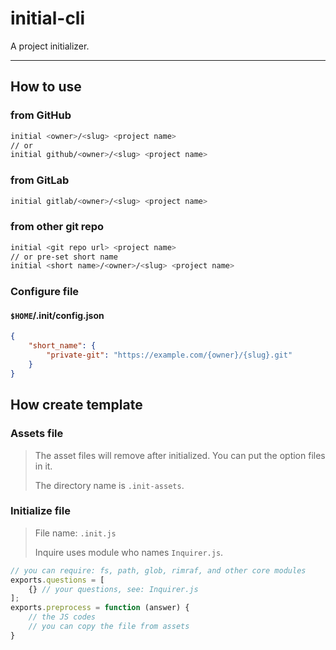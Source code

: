 # initial-cli

A project initializer.

---

## How to use

### from GitHub

```sh
initial <owner>/<slug> <project name>
// or
initial github/<owner>/<slug> <project name>
```

### from GitLab

```sh
initial gitlab/<owner>/<slug> <project name>
```

### from other git repo

```sh
initial <git repo url> <project name>
// or pre-set short name
initial <short name>/<owner>/<slug> <project name>
```

### Configure file

#### `$HOME`/.init/config.json

```json
{
	"short_name": {
		"private-git": "https://example.com/{owner}/{slug}.git"
	}
}
```

## How create template

### Assets file

> The asset files will remove after initialized.
> You can put the option files in it.
> 
> The directory name is `.init-assets`.

### Initialize file

> File name: `.init.js`
> 
> Inquire uses module who names `Inquirer.js`.

```js
// you can require: fs, path, glob, rimraf, and other core modules
exports.questions = [
	{} // your questions, see: Inquirer.js
];
exports.preprocess = function (answer) {
	// the JS codes
	// you can copy the file from assets
}
```